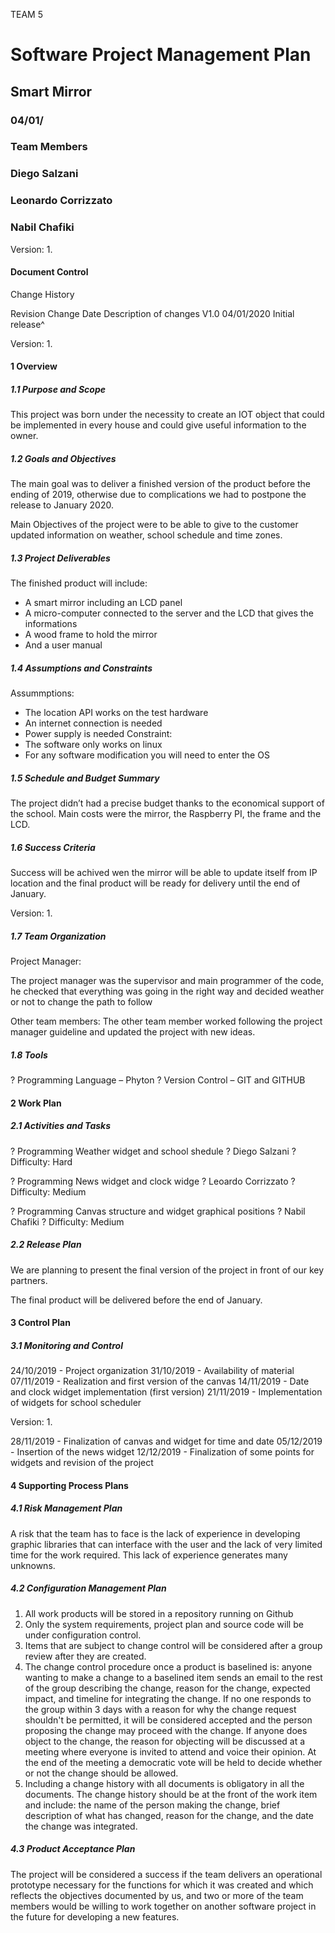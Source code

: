 TEAM 5

# Software Project Management Plan

## Smart Mirror

### 04/01/

### Team Members

### Diego Salzani

### Leonardo Corrizzato

### Nabil Chafiki



Version: 1.

#### Document Control

Change History

Revision Change Date Description of changes
V1.0 04/01/2020 Initial release^



Version: 1.

#### 1 Overview

##### 1.1 Purpose and Scope

This project was born under the necessity to create an IOT object that could be
implemented in every house and could give useful information to the owner.

##### 1.2 Goals and Objectives

The main goal was to deliver a finished version of the product before the ending of
2019, otherwise due to complications we had to postpone the release to January
2020.

Main Objectives of the project were to be able to give to the customer updated
information on weather, school schedule and time zones.

##### 1.3 Project Deliverables

The finished product will include:

- A smart mirror including an LCD panel
- A micro-computer connected to the server and the LCD that gives the
    informations
- A wood frame to hold the mirror
- And a user manual

##### 1.4 Assumptions and Constraints

Assummptions:

- The location API works on the test hardware
- An internet connection is needed
- Power supply is needed
Constraint:
- The software only works on linux
- For any software modification you will need to enter the OS

##### 1.5 Schedule and Budget Summary

The project didn’t had a precise budget thanks to the economical support of the
school.
Main costs were the mirror, the Raspberry PI, the frame and the LCD.

##### 1.6 Success Criteria

Success will be achived wen the mirror will be able to update itself from IP location
and the final product will be ready for delivery until the end of January.

Version: 1.

##### 1.7 Team Organization

Project Manager:

The project manager was the supervisor and main programmer of the code, he
checked that everything was going in the right way and decided weather or not to
change the path to follow

Other team members:
The other team member worked following the project manager guideline and
updated the project with new ideas.

##### 1.8 Tools


? Programming Language – Phyton
? Version Control – GIT and GITHUB

#### 2 Work Plan

##### 2.1 Activities and Tasks

? Programming Weather widget and school shedule
? Diego Salzani
? Difficulty: Hard


? Programming News widget and clock widge
? Leoardo Corrizzato
? Difficulty: Medium


? Programming Canvas structure and widget graphical positions
? Nabil Chafiki
? Difficulty: Medium

##### 2.2 Release Plan

We are planning to present the final version of the project in front of our key
partners.

The final product will be delivered before the end of January.

#### 3 Control Plan

##### 3.1 Monitoring and Control


24/10/2019 - Project organization
31/10/2019 - Availability of material
07/11/2019 - Realization and first version of the canvas
14/11/2019 - Date and clock widget implementation (first version)
21/11/2019 - Implementation of widgets for school scheduler



Version: 1.


28/11/2019 - Finalization of canvas and widget for time and date
05/12/2019 - Insertion of the news widget
12/12/2019 - Finalization of some points for widgets and revision of the
project

#### 4 Supporting Process Plans

##### 4.1 Risk Management Plan

A risk that the team has to face is the lack of experience in developing graphic
libraries that can interface with the user and the lack of very limited time for the
work required. This lack of experience generates many unknowns.

##### 4.2 Configuration Management Plan

1. All work products will be stored in a repository running on Github
2. Only the system requirements, project plan and source code will be under
    configuration control.
3. Items that are subject to change control will be considered after a group
    review after they are created.
4. The change control procedure once a product is baselined is: anyone wanting
    to make a change to a baselined item sends an email to the rest of the group
    describing the change, reason for the change, expected impact, and timeline
    for integrating the change. If no one responds to the group within 3 days with
    a reason for why the change request shouldn't be permitted, it will be
    considered accepted and the person proposing the change may proceed with
    the change. If anyone does object to the change, the reason for objecting will
    be discussed at a meeting where everyone is invited to attend and voice their
    opinion. At the end of the meeting a democratic vote will be held to decide
    whether or not the change should be allowed.
5. Including a change history with all documents is obligatory in all the
    documents. The change history should be at the front of the work item and
    include: the name of the person making the change, brief description of what
    has changed, reason for the change, and the date the change was integrated.

##### 4.3 Product Acceptance Plan

The project will be considered a success if the team delivers an operational
prototype necessary for the functions for which it was created and which reflects
the objectives documented by us, and two or more of the team members would be
willing to work together on another software project in the future for developing a
new features.


